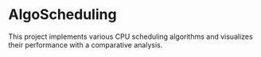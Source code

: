 # AlgoScheduling
This project implements various CPU scheduling algorithms and visualizes their performance with a comparative analysis.
